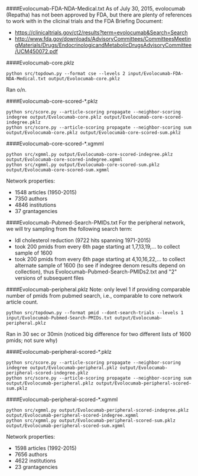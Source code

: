 ####Evolocumab-FDA-NDA-Medical.txt
As of July 30, 2015, evolocumab (Repatha) has not been approved by FDA, but there are plenty of references to work with in the clicinal trials and the FDA Briefing Document:
* https://clinicaltrials.gov/ct2/results?term=evolocumab&Search=Search
* http://www.fda.gov/downloads/AdvisoryCommittees/CommitteesMeetingMaterials/Drugs/EndocrinologicandMetabolicDrugsAdvisoryCommittee/UCM450072.pdf

####Evolocumab-core.pklz
```
python src/topdown.py --format cse --levels 2 input/Evolocumab-FDA-NDA-Medical.txt output/Evolocumab-core.pklz
```
Ran o/n.

####Evolocumab-core-scored-*.pklz
```
python src/score.py --article-scoring propagate --neighbor-scoring indegree output/Evolocumab-core.pklz output/Evolocumab-core-scored-indegree.pklz
python src/score.py --article-scoring propagate --neighbor-scoring sum output/Evolocumab-core.pklz output/Evolocumab-core-scored-sum.pklz
```

####Evolocumab-core-scored-*.xgmml
```
python src/xgmml.py output/Evolocumab-core-scored-indegree.pklz output/Evolocumab-core-scored-indegree.xgmml
python src/xgmml.py output/Evolocumab-core-scored-sum.pklz output/Evolocumab-core-scored-sum.xgmml
```
Network properties:
* 1548 articles (1950-2015)
* 7350 authors
* 4846 institutions
* 37 grantagencies


####Evolocumab-Pubmed-Search-PMIDs.txt
For the peripheral network, we will try sampling from the following search term:
* ldl cholesterol reduction (9722 hits spanning 1971-2015) 
 * took 200 pmids from every 6th page starting at 1,7,13,19,... to collect sample of 1600
 * took 200 pmids from every 6th page starting at 4,10,16,22,... to collect alternate sample of 1600 (to see if indegree denom results depend on collection), thus Evolocumab-Pubmed-Search-PMIDs2.txt and "2" versions of subsequent files

####Evolocumab-peripheral.pklz
Note: only level 1 if providing comparable number of pmids from pubmed search, i.e., comparable to core network article count.
```
python src/topdown.py --format pmid --dont-search-trials --levels 1 input/Evolocumab-Pubmed-Search-PMIDs.txt output/Evolocumab-peripheral.pklz
```
Ran in 30 sec or 30min (noticed big difference for two different lists of 1600 pmids; not sure why)

####Evolocumab-peripheral-scored-*.pklz
```
python src/score.py --article-scoring propagate --neighbor-scoring indegree output/Evolocumab-peripheral.pklz output/Evolocumab-peripheral-scored-indegree.pklz
python src/score.py --article-scoring propagate --neighbor-scoring sum output/Evolocumab-peripheral.pklz output/Evolocumab-peripheral-scored-sum.pklz
```

####Evolocumab-peripheral-scored-*.xgmml
```
python src/xgmml.py output/Evolocumab-peripheral-scored-indegree.pklz output/Evolocumab-peripheral-scored-indegree.xgmml
python src/xgmml.py output/Evolocumab-peripheral-scored-sum.pklz output/Evolocumab-peripheral-scored-sum.xgmml
```
Network properties:
* 1598 articles (1992-2015)
* 7656 authors
* 4622 institutions
* 23 grantagencies
